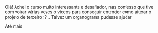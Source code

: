 Olá! 
Achei o curso muito interessante e desafiador, mas confesso que tive com voltar várias vezes o vídeos para conseguir
entender como alterar o projeto de terceiro :?... Talvez um organograma pudesse ajudar

Até mais